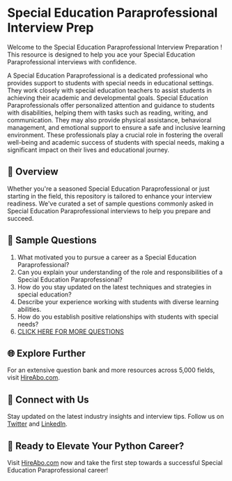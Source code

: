 # Special Education Paraprofessional Interview Prep

Welcome to the Special Education Paraprofessional Interview Preparation ! This resource is designed to help you ace your Special Education Paraprofessional interviews with confidence.

A Special Education Paraprofessional is a dedicated professional who provides support to students with special needs in educational settings. They work closely with special education teachers to assist students in achieving their academic and developmental goals. Special Education Paraprofessionals offer personalized attention and guidance to students with disabilities, helping them with tasks such as reading, writing, and communication. They may also provide physical assistance, behavioral management, and emotional support to ensure a safe and inclusive learning environment. These professionals play a crucial role in fostering the overall well-being and academic success of students with special needs, making a significant impact on their lives and educational journey.

## 🚀 Overview

Whether you're a seasoned Special Education Paraprofessional or just starting in the field, this repository is tailored to enhance your interview readiness. We've curated a set of sample questions commonly asked in Special Education Paraprofessional interviews to help you prepare and succeed.

## 📝 Sample Questions

1. What motivated you to pursue a career as a Special Education Paraprofessional?
2. Can you explain your understanding of the role and responsibilities of a Special Education Paraprofessional?
3. How do you stay updated on the latest techniques and strategies in special education?
4. Describe your experience working with students with diverse learning abilities.
5. How do you establish positive relationships with students with special needs?
6. [CLICK HERE FOR MORE QUESTIONS](https://hireabo.com/job/4_3_5/Special%20Education%20Paraprofessional)

## 🌐 Explore Further

For an extensive question bank and more resources across 5,000 fields, visit [HireAbo.com](https://www.hireabo.com).

## 📱 Connect with Us

Stay updated on the latest industry insights and interview tips. Follow us on [Twitter](https://twitter.com/hireabo) and [LinkedIn](https://www.linkedin.com/in/hire-abo-3609972a8/).

## 🚀 Ready to Elevate Your Python Career?

Visit [HireAbo.com](https://www.hireabo.com) now and take the first step towards a successful Special Education Paraprofessional career!